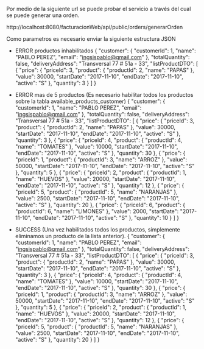 Por medio de la siguiente url se puede probar el servicio a través del cual se puede generar una orden.

http://localhost:8080/facturacionWeb/api/public/orders/generarOrden

Como parametros es necesario enviar la siguiente estructura JSON

* ERROR productos inhabilitados
	{
	  "customer": {
		"customerId": 1,
		"name": "PABLO PEREZ",
		"email": "ingsispablo@gmail.com"
	  },
	  "totalQuantity": false,
	  "deliveryAddress": "Transversal 77 # 51a - 33",
	  "listProductDTO": [
		{
		  "price": {
			"priceId": 3,
			"product": {
			  "productId": 2,
			  "name": "PAPAS"
			},
			"value": 30000,
			"startDate": "2017-11-10",
			"endDate": "2017-11-10",
			"active": "S"
		  },
		  "quantity": 3
		}
	  ]
	}
	
* ERROR mas de 5 productos (Es necesario habilitar todos los productos sobre la tabla available_products_customer)
	{
	  "customer": {
		"customerId": 1,
		"name": "PABLO PEREZ",
		"email": "ingsispablo@gmail.com"
	  },
	  "totalQuantity": false,
	  "deliveryAddress": "Transversal 77 # 51a - 33",
	  "listProductDTO": [
		{
		  "price": {
			"priceId": 3,
			"product": {
			  "productId": 2,
			  "name": "PAPAS"
			},
			"value": 30000,
			"startDate": "2017-11-10",
			"endDate": "2017-11-10",
			"active": "S"
		  },
		  "quantity": 3
		},
		{
		  "price": {
			"priceId": 4,
			"product": {
			  "productId": 4,
			  "name": "TOMATES"
			},
			"value": 10000,
			"startDate": "2017-11-10",
			"endDate": "2017-11-10",
			"active": "S"
		  },
		  "quantity": 30
		},
		{
		  "price": {
			"priceId": 1,
			"product": {
			  "productId": 3,
			  "name": "ARROZ"
			},
			"value": 50000,
			"startDate": "2017-11-10",
			"endDate": "2017-11-10",
			"active": "S"
		  },
		  "quantity": 5
		},
		{
		  "price": {
			"priceId": 2,
			"product": {
			  "productId": 1,
			  "name": "HUEVOS"
			},
			"value": 20000,
			"startDate": "2017-11-10",
			"endDate": "2017-11-10",
			"active": "S"
		  },
		  "quantity": 12
		},
		{
		  "price": {
			"priceId": 5,
			"product": {
			  "productId": 5,
			  "name": "NARANJAS"
			},
			"value": 2500,
			"startDate": "2017-11-10",
			"endDate": "2017-11-10",
			"active": "S"
		  },
		  "quantity": 20
		},
		{
		  "price": {
			"priceId": 6,
			"product": {
			  "productId": 6,
			  "name": "LIMONES"
			},
			"value": 2000,
			"startDate": "2017-11-10",
			"endDate": "2017-11-10",
			"active": "S"
		  },
		  "quantity": 10
		}
	  ]
	}
	
* SUCCESS (Una vez habilitados todos los productos, simplemente eliminamos un producto de la lista anterior).
	{
	  "customer": {
		"customerId": 1,
		"name": "PABLO PEREZ",
		"email": "ingsispablo@gmail.com"
	  },
	  "totalQuantity": false,
	  "deliveryAddress": "Transversal 77 # 51a - 33",
	  "listProductDTO": [
		{
		  "price": {
			"priceId": 3,
			"product": {
			  "productId": 2,
			  "name": "PAPAS"
			},
			"value": 30000,
			"startDate": "2017-11-10",
			"endDate": "2017-11-10",
			"active": "S"
		  },
		  "quantity": 3
		},
		{
		  "price": {
			"priceId": 4,
			"product": {
			  "productId": 4,
			  "name": "TOMATES"
			},
			"value": 10000,
			"startDate": "2017-11-10",
			"endDate": "2017-11-10",
			"active": "S"
		  },
		  "quantity": 30
		},
		{
		  "price": {
			"priceId": 1,
			"product": {
			  "productId": 3,
			  "name": "ARROZ"
			},
			"value": 50000,
			"startDate": "2017-11-10",
			"endDate": "2017-11-10",
			"active": "S"
		  },
		  "quantity": 5
		},
		{
		  "price": {
			"priceId": 2,
			"product": {
			  "productId": 1,
			  "name": "HUEVOS"
			},
			"value": 20000,
			"startDate": "2017-11-10",
			"endDate": "2017-11-10",
			"active": "S"
		  },
		  "quantity": 12
		},
		{
		  "price": {
			"priceId": 5,
			"product": {
			  "productId": 5,
			  "name": "NARANJAS"
			},
			"value": 2500,
			"startDate": "2017-11-10",
			"endDate": "2017-11-10",
			"active": "S"
		  },
		  "quantity": 20
		}
	  ]
	}
	